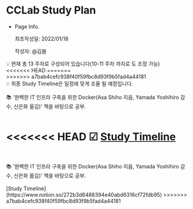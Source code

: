 # CCLab Study Plan

- Page Info.
    
    최초작성일: 2022/01/18
    
    작성자: @김봄 
    

<aside>
💡 현재 총 13 주차로 구성되어 있습니다(10-11 주차 까지로 도 조정 가능)

</aside>
<<<<<<< HEAD
=======
<br>
>>>>>>> a7bab4cefc938f40f59fbc8d93f9b5fad4a44181
<aside>
💡 최종 Study Timeline은 일정에 맞게 조율 될 예정입니다. 

</aside> <br>
📚 '완벽한 IT 인프라 구축을 위한 Docker(Asa Shiho 지음, Yamada Yoshihiro 감수, 신은화 옮김)' 책을 바탕으로 공부.
<br> <br>

<<<<<<< HEAD
☑ [Study Timeline](https://www.notion.so/272b3d6488394e40abd6316cf72fdb95)
=======
<br>
<br>
📚 '완벽한 IT 인프라 구축을 위한 Docker(Asa Shiho 지음, Yamada Yoshihiro 감수, 신은화 옮김)'  책을 바탕으로 공부.
<br>
<br>
[Study Timeline](https://www.notion.so/272b3d6488394e40abd6316cf72fdb95)
>>>>>>> a7bab4cefc938f40f59fbc8d93f9b5fad4a44181
